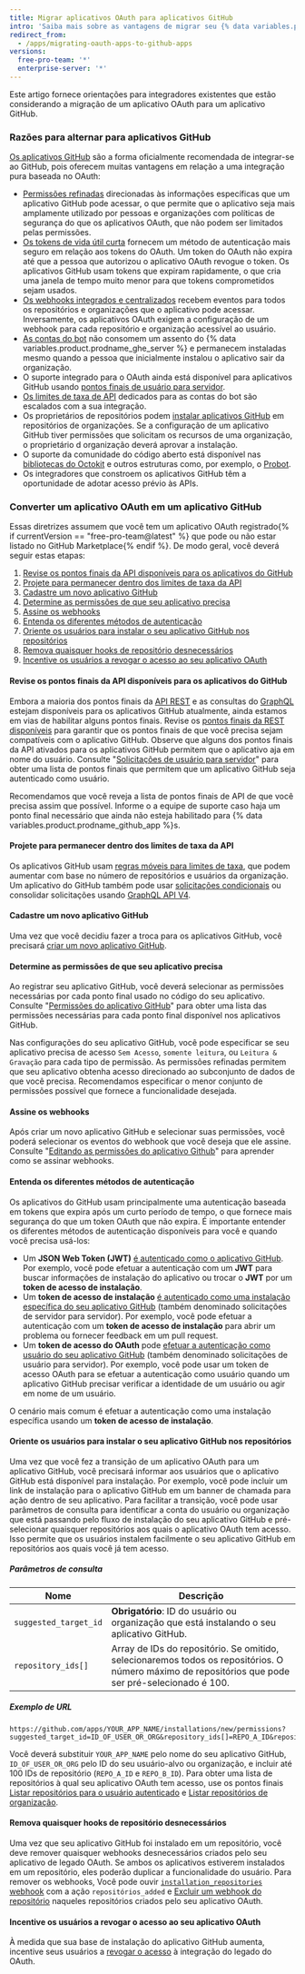 ```yaml
---
title: Migrar aplicativos OAuth para aplicativos GitHub
intro: 'Saiba mais sobre as vantagens de migrar seu {% data variables.product.prodname_oauth_app %} para um {% data variables.product.prodname_github_app %} e como migrar um {% data variables.product.prodname_oauth_app %} que não está listado no {% data variables.product.prodname_marketplace %}.'
redirect_from:
  - /apps/migrating-oauth-apps-to-github-apps
versions:
  free-pro-team: '*'
  enterprise-server: '*'
---
```



Este artigo fornece orientações para integradores existentes que estão considerando a migração de um aplicativo OAuth para um aplicativo GitHub.

### Razões para alternar para aplicativos GitHub

[Os aplicativos GitHub](/apps/) são a forma oficialmente recomendada de integrar-se ao GitHub, pois oferecem muitas vantagens em relação a uma integração pura baseada no OAuth:

- [Permissões refinadas](/apps/differences-between-apps/#requesting-permission-levels-for-resources) direcionadas às informações específicas que um aplicativo GitHub pode acessar, o que permite que o aplicativo seja mais amplamente utilizado por pessoas e organizações com políticas de segurança do que os aplicativos OAuth, que não podem ser limitados pelas permissões.
- [Os tokens de vida útil curta](/apps/differences-between-apps/#token-based-identification) fornecem um método de autenticação mais seguro em relação aos tokens do OAuth. Um token do OAuth não expira até que a pessoa que autorizou o aplicativo OAuth revogue o token. Os aplicativos GitHub usam tokens que expiram rapidamente, o que cria uma janela de tempo muito menor para que tokens comprometidos sejam usados.
- [Os webhooks integrados e centralizados](/apps/differences-between-apps/#webhooks) recebem eventos para todos os repositórios e organizações que o aplicativo pode acessar. Inversamente, os aplicativos OAuth exigem a configuração de um webhook para cada repositório e organização acessível ao usuário.
- [As contas do bot](/apps/differences-between-apps/#machine-vs-bot-accounts) não consomem um assento do {% data variables.product.prodname_ghe_server %} e permanecem instaladas mesmo quando a pessoa que inicialmente instalou o aplicativo sair da organização.
- O suporte integrado para o OAuth ainda está disponível para aplicativos GitHub usando [pontos finais de usuário para servidor](/apps/building-github-apps/identifying-and-authorizing-users-for-github-apps/).
- [Os limites de taxa de API](/apps/building-github-apps/understanding-rate-limits-for-github-apps/) dedicados para as contas do bot são escalados com a sua integração.
- Os proprietários de repositórios podem [instalar aplicativos GitHub](/apps/differences-between-apps/#who-can-install-github-apps-and-authorize-oauth-apps) em repositórios de organizações. Se a configuração de um aplicativo GitHub tiver permissões que solicitam os recursos de uma organização, o proprietário d organização deverá aprovar a instalação.
- O suporte da comunidade do código aberto está disponível nas [bibliotecas do Octokit](/v3/libraries/) e outros estruturas como, por exemplo, o [Probot](https://probot.github.io/).
- Os integradores que constroem os aplicativos GitHub têm a oportunidade de adotar acesso prévio às APIs.

### Converter um aplicativo OAuth em um aplicativo GitHub

Essas diretrizes assumem que você tem um aplicativo OAuth registrado{% if currentVersion == "free-pro-team@latest" %} que pode ou não estar listado no GitHub Marketplace{% endif %}. De modo geral, você deverá seguir estas etapas:

1. [Revise os pontos finais da API disponíveis para os aplicativos do GitHub](#review-the-available-api-endpoints-for-github-apps)
1. [Projete para permanecer dentro dos limites de taxa da API](#design-to-stay-within-api-rate-limits)
1. [Cadastre um novo aplicativo GitHub](#register-a-new-github-app)
1. [Determine as permissões de que seu aplicativo precisa](#determine-the-permissions-your-app-requires)
1. [Assine os webhooks](#subscribe-to-webhooks)
1. [Entenda os diferentes métodos de autenticação](#understand-the-different-methods-of-authentication)
1. [Oriente os usuários para instalar o seu aplicativo GitHub nos repositórios](#direct-users-to-install-your-github-app-on-repositories)
1. [Remova quaisquer hooks de repositório desnecessários](#remove-any-unnecessary-repository-hooks)
1. [Incentive os usuários a revogar o acesso ao seu aplicativo OAuth](#encourage-users-to-revoke-access-to-your-oauth-app)

#### Revise os pontos finais da API disponíveis para os aplicativos do GitHub

Embora a maioria dos pontos finais da [API REST](/v3) e as consultas do [GraphQL](/v4) estejam disponíveis para os aplicativos GitHub atualmente, ainda estamos em vias de habilitar alguns pontos finais. Revise os [pontos finais da REST disponíveis](/v3/apps/available-endpoints/) para garantir que os pontos finais de que você precisa sejam compatíveis com o aplicativo GitHub. Observe que alguns dos pontos finais da API ativados para os aplicativos GitHub permitem que o aplicativo aja em nome do usuário. Consulte "[Solicitações de usuário para servidor](/apps/building-github-apps/identifying-and-authorizing-users-for-github-apps/#user-to-server-requests)" para obter uma lista de pontos finais que permitem que um aplicativo GitHub seja autenticado como usuário.

Recomendamos que você reveja a lista de pontos finais de API de que você precisa assim que possível. Informe o a equipe de suporte caso haja um ponto final necessário que ainda não esteja habilitado para {% data variables.product.prodname_github_app %}s.

#### Projete para permanecer dentro dos limites de taxa da API

Os aplicativos GitHub usam [regras móveis para limites de taxa](/apps/building-github-apps/understanding-rate-limits-for-github-apps/), que podem aumentar com base no número de repositórios e usuários da organização. Um aplicativo do GitHub também pode usar [solicitações condicionais](/v3/#conditional-requests) ou consolidar solicitações usando [GraphQL API V4](/v4/).

#### Cadastre um novo aplicativo GitHub

Uma vez que você decidiu fazer a troca para os aplicativos GitHub, você precisará [criar um novo aplicativo GitHub](/apps/building-github-apps/).

#### Determine as permissões de que seu aplicativo precisa

Ao registrar seu aplicativo GitHub, você deverá selecionar as permissões necessárias por cada ponto final usado no código do seu aplicativo. Consulte "[Permissões do aplicativo GitHub](/v3/apps/permissions/)" para obter uma lista das permissões necessárias para cada ponto final disponível nos aplicativos GitHub.

Nas configurações do seu aplicativo GitHub, você pode especificar se seu aplicativo precisa de acesso `Sem Acesso`, `somente leitura`, ou `Leitura & Gravação` para cada tipo de permissão. As permissões refinadas permitem que seu aplicativo obtenha acesso direcionado ao subconjunto de dados de que você precisa. Recomendamos especificar o menor conjunto de permissões possível que fornece a funcionalidade desejada.

#### Assine os webhooks

Após criar um novo aplicativo GitHub e selecionar suas permissões, você poderá selecionar os eventos do webhook que você deseja que ele assine. Consulte "[Editando as permissões do aplicativo Github](/apps/managing-github-apps/editing-a-github-app-s-permissions/)" para aprender como se assinar webhooks.

#### Entenda os diferentes métodos de autenticação

Os aplicativos do GitHub usam principalmente uma autenticação baseada em tokens que expira após um curto período de tempo, o que fornece mais segurança do que um token OAuth que não expira. É importante entender os diferentes métodos de autenticação disponíveis para você e quando você precisa usá-los:

* Um **JSON Web Token (JWT)** [é autenticado como o aplicativo GitHub](/apps/building-github-apps/authenticating-with-github-apps/#authenticating-as-a-github-app). Por exemplo, você pode efetuar a autenticação com um **JWT** para buscar informações de instalação do aplicativo ou trocar o **JWT** por um **token de acesso de instalação**.
* Um **token de acesso de instalação** [é autenticado como uma instalação específica do seu aplicativo GitHub](/apps/building-github-apps/authenticating-with-github-apps/#authenticating-as-an-installation) (também denominado solicitações de servidor para servidor). Por exemplo, você pode efetuar a autenticação com um **token de acesso de instalação** para abrir um problema ou fornecer feedback em um pull request.
* Um **token de acesso do OAuth** pode [efetuar a autenticação como usuário do seu aplicativo GitHub](/apps/building-github-apps/identifying-and-authorizing-users-for-github-apps/#identifying-users-on-your-site) (também denominado solicitações de usuário para servidor). Por exemplo, você pode usar um token de acesso OAuth para se efetuar a autenticação como usuário quando um aplicativo GitHub precisar verificar a identidade de um usuário ou agir em nome de um usuário.

O cenário mais comum é efetuar a autenticação como uma instalação específica usando um **token de acesso de instalação**.

#### Oriente os usuários para instalar o seu aplicativo GitHub nos repositórios

Uma vez que você fez a transição de um aplicativo OAuth para um aplicativo GitHub, você precisará informar aos usuários que o aplicativo GitHub está disponível para instalação. Por exemplo, você pode incluir um link de instalação para o aplicativo GitHub em um banner de chamada para ação dentro de seu aplicativo. Para facilitar a transição, você pode usar parâmetros de consulta para identificar a conta do usuário ou organização que está passando pelo fluxo de instalação do seu aplicativo GitHub e pré-selecionar quaisquer repositórios aos quais o aplicativo OAuth tem acesso. Isso permite que os usuários instalem facilmente o seu aplicativo GitHub em repositórios aos quais você já tem acesso.

##### Parâmetros de consulta

| Nome                  | Descrição                                                                                                                                          |
| --------------------- | -------------------------------------------------------------------------------------------------------------------------------------------------- |
| `suggested_target_id` | **Obrigatório**: ID do usuário ou organização que está instalando o seu aplicativo GitHub.                                                         |
| `repository_ids[]`    | Array de IDs do repositório. Se omitido, selecionaremos todos os repositórios. O número máximo de repositórios que pode ser pré-selecionado é 100. |

##### Exemplo de URL
```
https://github.com/apps/YOUR_APP_NAME/installations/new/permissions?suggested_target_id=ID_OF_USER_OR_ORG&repository_ids[]=REPO_A_ID&repository_ids[]=REPO_B_ID
```

Você deverá substituir `YOUR_APP_NAME` pelo nome do seu aplicativo GitHub, `ID_OF_USER_OR_ORG` pelo ID do seu usuário-alvo ou organização, e incluir até 100 IDs de repositório (`REPO_A_ID` e `REPO_B_ID`). Para obter uma lista de repositórios à qual seu aplicativo OAuth tem acesso, use os pontos finais [Listar repositórios para o usuário autenticado](/v3/repos/#list-repositories-for-the-authenticated-user) e [Listar repositórios de organização](/v3/repos/#list-organization-repositories).

#### Remova quaisquer hooks de repositório desnecessários

Uma vez que seu aplicativo GitHub foi instalado em um repositório, você deve remover quaisquer webhooks desnecessários criados pelo seu aplicativo de legado OAuth. Se ambos os aplicativos estiverem instalados em um repositório, eles poderão duplicar a funcionalidade do usuário. Para remover os webhooks, Você pode ouvir [`installation_repositories` webhook](/webhooks/event-payloads/#installation_repositories) com a ação `repositórios_added` e [Excluir um webhook do repositório](/v3/repos/hooks/#delete-a-repository-webhook) naqueles repositórios criados pelo seu aplicativo OAuth.

#### Incentive os usuários a revogar o acesso ao seu aplicativo OAuth

À medida que sua base de instalação do aplicativo GitHub aumenta, incentive seus usuários a [revogar o acesso](/articles/authorizing-oauth-apps/) à integração do legado do OAuth.
